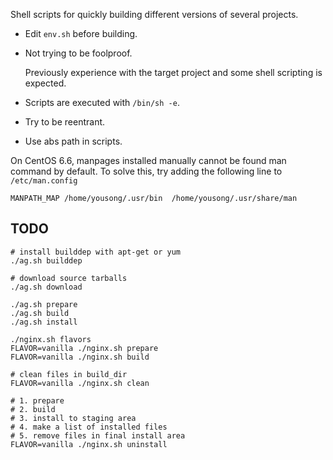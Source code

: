 Shell scripts for quickly building different versions of several projects.

- Edit `env.sh` before building.

- Not trying to be foolproof.

	Previously experience with the target project and some shell scripting is
	expected.

- Scripts are executed with `/bin/sh -e`.
- Try to be reentrant.
- Use abs path in scripts.

On CentOS 6.6, manpages installed manually cannot be found man command by
default.  To solve this, try adding the following line to `/etc/man.config`

	MANPATH_MAP	/home/yousong/.usr/bin	/home/yousong/.usr/share/man

## TODO

	# install builddep with apt-get or yum
	./ag.sh builddep

	# download source tarballs
	./ag.sh download

	./ag.sh prepare
	./ag.sh build
	./ag.sh install

	./nginx.sh flavors
	FLAVOR=vanilla ./nginx.sh prepare
	FLAVOR=vanilla ./nginx.sh build

	# clean files in build_dir
	FLAVOR=vanilla ./nginx.sh clean

	# 1. prepare
	# 2. build
	# 3. install to staging area
	# 4. make a list of installed files
	# 5. remove files in final install area
	FLAVOR=vanilla ./nginx.sh uninstall
